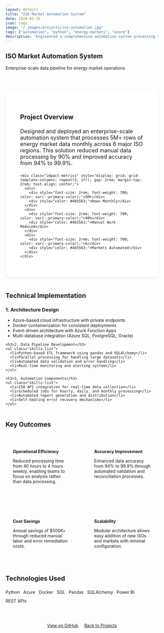 ```yaml
---
layout: default
title: "ISO Market Automation System"
date: 2024-01-15
icon: cogs
image: "/_images/projects/iso-automation.jpg"
tags: ["automation", "python", "energy-markets", "azure"]
description: "Engineered a comprehensive automation system processing 5M+ rows monthly across 6 ISO markets, reducing manual work by 90%."
---
```


<section class="page-header">
  <h1>ISO Market Automation System</h1>
  <p>Enterprise-scale data pipeline for energy market operations</p>
</section>

<div class="container" style="max-width: 900px; margin: 4rem auto;">
  <div class="project-overview" style="background: white; padding: 3rem; border-radius: 1rem; box-shadow: 0 4px 6px rgba(124, 58, 237, 0.1); margin-bottom: 3rem;">
    <h2 style="color: var(--secondary-color); margin-bottom: 1.5rem;">Project Overview</h2>
    <p style="font-size: 1.125rem; margin-bottom: 1.5rem;">Designed and deployed an enterprise-scale automation system that processes 5M+ rows of energy market data monthly across 6 major ISO regions. This solution reduced manual data processing by 90% and improved accuracy from 94% to 99.9%.</p>
    
    <div class="impact-metrics" style="display: grid; grid-template-columns: repeat(3, 1fr); gap: 2rem; margin-top: 2rem; text-align: center;">
      <div>
        <div style="font-size: 2rem; font-weight: 700; color: var(--primary-color);">5M+</div>
        <div style="color: #4b5563;">Rows Monthly</div>
      </div>
      <div>
        <div style="font-size: 2rem; font-weight: 700; color: var(--primary-color);">90%</div>
        <div style="color: #4b5563;">Manual Work Reduced</div>
      </div>
      <div>
        <div style="font-size: 2rem; font-weight: 700; color: var(--primary-color);">6</div>
        <div style="color: #4b5563;">Markets Automated</div>
      </div>
    </div>
  </div>

  <h2 style="color: var(--secondary-color); margin: 3rem 0 1.5rem;">Technical Implementation</h2>
  
  <div class="implementation-section">
    <h3>1. Architecture Design</h3>
    <ul class="skills-list">
      <li>Azure-based cloud infrastructure with private endpoints</li>
      <li>Docker containerization for consistent deployments</li>
      <li>Event-driven architecture with Azure Function Apps</li>
      <li>Multi-database integration (Azure SQL, PostgreSQL, Oracle)</li>
    </ul>

    <h3>2. Data Pipeline Development</h3>
    <ul class="skills-list">
      <li>Python-based ETL framework using pandas and SQLAlchemy</li>
      <li>Parallel processing for handling large datasets</li>
      <li>Automated data validation and error handling</li>
      <li>Real-time monitoring and alerting system</li>
    </ul>

    <h3>3. Automation Components</h3>
    <ul class="skills-list">
      <li>ISO API integration for real-time data collection</li>
      <li>Scheduled jobs for hourly, daily, and monthly processing</li>
      <li>Automated report generation and distribution</li>
      <li>Self-healing error recovery mechanisms</li>
    </ul>
  </div>

  <h2 style="color: var(--secondary-color); margin: 3rem 0 1.5rem;">Key Outcomes</h2>
  <div class="outcomes-grid" style="display: grid; grid-template-columns: repeat(2, 1fr); gap: 2rem;">
    <div class="outcome-card" style="background: var(--light-purple); padding: 1.5rem; border-radius: 0.75rem;">
      <h4 style="color: var(--primary-color); margin-bottom: 0.75rem;">Operational Efficiency</h4>
      <p>Reduced processing time from 40 hours to 4 hours weekly, enabling teams to focus on analysis rather than data processing.</p>
    </div>
    <div class="outcome-card" style="background: var(--light-purple); padding: 1.5rem; border-radius: 0.75rem;">
      <h4 style="color: var(--primary-color); margin-bottom: 0.75rem;">Accuracy Improvement</h4>
      <p>Enhanced data accuracy from 94% to 99.9% through automated validation and reconciliation processes.</p>
    </div>
    <div class="outcome-card" style="background: var(--light-purple); padding: 1.5rem; border-radius: 0.75rem;">
      <h4 style="color: var(--primary-color); margin-bottom: 0.75rem;">Cost Savings</h4>
      <p>Annual savings of $500K+ through reduced manual labor and error remediation costs.</p>
    </div>
    <div class="outcome-card" style="background: var(--light-purple); padding: 1.5rem; border-radius: 0.75rem;">
      <h4 style="color: var(--primary-color); margin-bottom: 0.75rem;">Scalability</h4>
      <p>Modular architecture allows easy addition of new ISOs and markets with minimal configuration.</p>
    </div>
  </div>

  <h2 style="color: var(--secondary-color); margin: 3rem 0 1.5rem;">Technologies Used</h2>
  <div style="display: flex; flex-wrap: wrap; gap: 0.75rem; margin-bottom: 2rem;">
    <span class="badge">Python</span>
    <span class="badge">Azure</span>
    <span class="badge">Docker</span>
    <span class="badge">SQL</span>
    <span class="badge">Pandas</span>
    <span class="badge">SQLAlchemy</span>
    <span class="badge">Power BI</span>
    <span class="badge">REST APIs</span>
  </div>

  <div style="text-align: center; margin-top: 4rem;">
    <a href="https://github.com/tyler-sims/iso-automation-system" class="btn btn-primary" style="margin-right: 1rem;">View on GitHub</a>
    <a href="{{ '/projects/' | relative_url }}" class="btn btn-secondary">Back to Projects</a>
  </div>
</div>